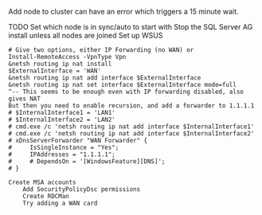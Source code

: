 
Add node to cluster can have an error which triggers a 15 minute wait.

TODO
    Set which node is in sync/auto to start with
    Stop the SQL Server AG install unless all nodes are joined
    Set up WSUS

    # Give two options, either IP Forwarding (no WAN) or
    Install-RemoteAccess -VpnType Vpn
    &netsh routing ip nat install
    $ExternalInterface = 'WAN'
    &netsh routing ip nat add interface $ExternalInterface
    &netsh routing ip nat set interface $ExternalInterface mode=full
    ^-- This seems to be enough even with IP forwarding disabled, also gives NAT
    But then you need to enable recursion, and add a forwarder to 1.1.1.1
    # $InternalInterface1 = 'LAN1'
    # $InternalInterface2 = 'LAN2'
    # cmd.exe /c 'netsh routing ip nat add interface $InternalInterface1'
    # cmd.exe /c 'netsh routing ip nat add interface $InternalInterface2'
    # xDnsServerForwarder "WAN Forwarder" {
    #     IsSingleInstance = "Yes";
    #     IPAddresses = "1.1.1.1";
    #     # DependsOn = '[WindowsFeature][DNS]';
    # }

    Create MSA accounts
        Add SecurityPolicyDsc permissions
        Create RDCMan
        Try adding a WAN card
